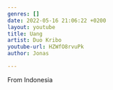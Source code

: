 ```yaml
---
genres: []
date: 2022-05-16 21:06:22 +0200
layout: youtube
title: Uang
artist: Duo Kribo
youtube-url: HZWfO8rvuPk
author: Jonas

---
```

From Indonesia 